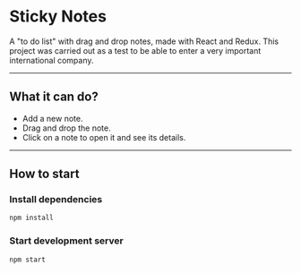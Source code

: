 # Sticky Notes
A "to do list" with drag and drop notes, made with React and Redux. This project was carried out as a test to be able to enter a very important international company.
_______
## What it can do?
- Add a new note.
- Drag and drop the note.
- Click on a note to open it and see its details.
_______
## How to start

### Install dependencies
```bash
npm install
```

### Start development server
```
npm start
```
